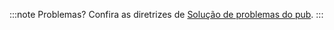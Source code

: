 <!-- ia-translate: true -->
:::note Problemas?
Confira as diretrizes de [Solução de problemas do pub](/tools/pub/troubleshoot).
:::
